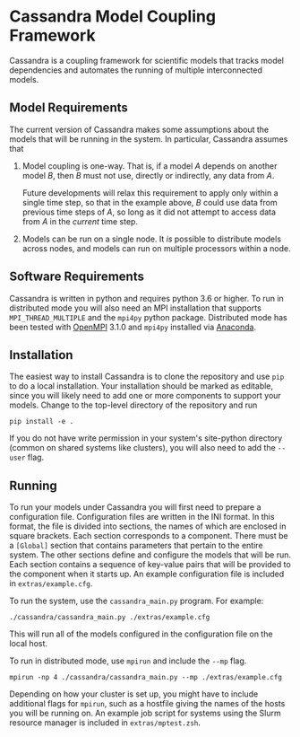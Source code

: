 # Cassandra Model Coupling Framework

Cassandra is a coupling framework for scientific models that tracks
model dependencies and automates the running of multiple
interconnected models.

## Model Requirements

The current version of Cassandra makes some assumptions about the
models that will be running in the system.  In particular, Cassandra
assumes that  

1. Model coupling is one-way.  That is, if a model _A_ depends on
   another model _B_, then _B_ must not use, directly or
   indirectly, any data from _A_.  

   Future developments will relax this requirement to apply
   only within a single time step, so that in the example above, _B_
   could use data from previous time steps of _A_, so long as it did
   not attempt to access data from _A_ in the _current_ time step.

2. Models can be run on a single node.  It _is_ possible to distribute
   models across nodes, and models can run on multiple processors
   within a node.


## Software Requirements

Cassandra is written in python and requires python 3.6 or higher.  To
run in distributed mode you will also need an MPI installation that
supports `MPI_THREAD_MULTIPLE` and the `mpi4py` python package.
Distributed mode has been tested with [OpenMPI](https://www.open-mpi.org/)
3.1.0 and `mpi4py` installed via
[Anaconda](https://www.anaconda.com/).


## Installation

The easiest way to install Cassandra is to clone the repository and
use `pip` to do a local installation.  Your installation should be
marked as editable, since you will likely need to add one or more
components to support your models.  Change to the top-level directory
of the repository and run  
```
pip install -e .
```
If you do not have write permission in your system's site-python
directory (common on shared systems like clusters), you will also need
to add the `--user` flag.

## Running

To run your models under Cassandra you will first need to prepare a
configuration file.  Configuration files are written in the INI
format.  In this format, the file is divided into sections, the names
of which are enclosed in square brackets.  Each section corresponds to
a component.  There must be a `[Global]` section that contains
parameters that pertain to the entire system.  The other sections
define and configure the models that will be run.  Each section
contains a sequence of key-value pairs that will be provided to the
component when it starts up.  An example configuration file is
included in `extras/example.cfg`.

To run the system, use the `cassandra_main.py` program.  For example:  
```
./cassandra/cassandra_main.py ./extras/example.cfg
```
This will run all of the models configured in the configuration file
on the local host.  

To run in distributed mode, use `mpirun` and include the `--mp` flag.  
```
mpirun -np 4 ./cassandra/cassandra_main.py --mp ./extras/example.cfg
```
Depending on how your cluster is set up, you might have to include
additional flags for `mpirun`, such as a hostfile giving the names of
the hosts you will be running on.  An example job script for systems
using the Slurm resource manager is included in `extras/mptest.zsh`.
